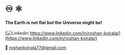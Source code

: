 # :infinity: :atom_symbol: 

#### The Earth is not flat but the Universe might be! 

[![Linkedin](https://i.stack.imgur.com/gVE0j.png) https://www.linkedin.com/in/roshan-koirala/](https://www.linkedin.com/in/roshan-koirala/)

📧 roshankoirala77@gmail.com

